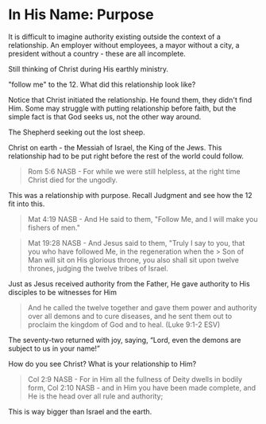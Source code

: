 In His Name: Purpose
====================

It is difficult to imagine authority existing outside the context of a relationship. An employer without employees, a mayor without a city, a president without a country - these are all incomplete.

Still thinking of Christ during His earthly ministry.

"follow me" to the 12. What did this relationship look like?

Notice that Christ initiated the relationship. He found them, they didn't find Him. Some may struggle with putting relationship before faith, but the simple fact is that God seeks us, not the other way around. 

The Shepherd seeking out the lost sheep.

Christ on earth - the Messiah of Israel, the King of the Jews. This relationship had to be put right before the rest of the world could follow.

> Rom 5:6 NASB - For while we were still helpless, at the right time Christ died for the ungodly.

This was a relationship with purpose. Recall Judgment and see how the 12 fit into this.

> Mat 4:19 NASB - And He said to them, "Follow Me, and I will make you fishers of men."

> Mat 19:28 NASB - And Jesus said to them, "Truly I say to you, that you who have followed Me, in the regeneration when the > Son of Man will sit on His glorious throne, you also shall sit upon twelve thrones, judging the twelve tribes of Israel.

Just as Jesus received authority from the Father, He gave authority to His disciples to be witnesses for Him

> And he called the twelve together and gave them power and authority over all demons and to cure diseases, and he sent them out to proclaim the kingdom of God and to heal. (Luke 9:1-2 ESV)

The seventy-two returned with joy, saying, “Lord, even the demons are subject to us in your name!”

How do you see Christ? What is your relationship to Him?

> Col 2:9 NASB - For in Him all the fullness of Deity dwells in bodily form,
> Col 2:10 NASB - and in Him you have been made complete, and He is the head over all rule and authority;

This is way bigger than Israel and the earth.
